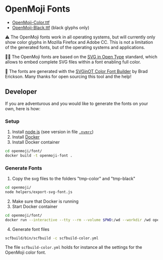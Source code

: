 OpenMoji Fonts
==============

* [OpenMoji-Color.ttf](https://github.com/hfg-gmuend/openmoji/blob/master/font/OpenMoji-Color.ttf)
* [OpenMoji-Black.ttf](https://github.com/hfg-gmuend/openmoji/blob/master/font/OpenMoji-Black.ttf) (black glyphs only)

⚠️ The OpenMoji fonts work in all operating systems, but will currently only show color glyphs in Mozilla Firefox and Adobe CC. This is not a limitation of the generated fonts, but of the operating systems and applications.

💁‍♂️ The OpenMoji fonts are based on the [SVG in Open Type](https://www.w3.org/2013/10/SVG_in_OpenType/) standard, which allows to embed complete SVG files within a font enabling full color.

🙏 The fonts are generated with the [SVGinOT Color Font Builder](https://github.com/13rac1/scfbuild) by Brad Erickson. Many thanks for open sourcing this tool and the help!

Developer
---------

If you are adventurous and you would like to generate the fonts on your own, here is how:

### Setup

1. Install [node.js](https://nodejs.org) (see version in file [`.nvmrc`](https://github.com/hfg-gmuend/openmoji/blob/master/.nvmrc#L1))
2. Install [Docker](https://www.docker.com/)
3. Install Docker container
```bash
cd openmoji/font/
docker build -t openmoji-font .
```

### Generate Fonts

1. Copy the svg files to the folders "tmp-color" and "tmp-black"
```bash
cd openmoji/
node helpers/export-svg-font.js
```
2. Make sure that Docker is running
3. Start Docker container
```bash
cd openmoji/font/
docker run --interactive --tty --rm --volume $PWD:/wd --workdir /wd openmoji-font:latest bash
```
4. Generate font files
```bash
scfbuild/bin/scfbuild -c scfbuild-color.yml
```

The file `scfbuild-color.yml` holds for instance all the settings for the OpenMoji color font.